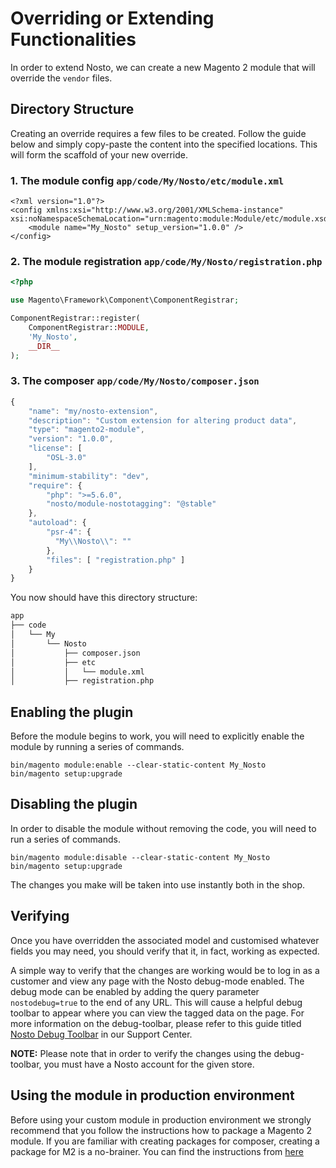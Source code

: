 # Overriding or Extending Functionalities

In order to extend Nosto, we can create a new Magento 2 module that will override the `vendor` files.

## Directory Structure

Creating an override requires a few files to be created. Follow the guide below and simply copy-paste the content into the specified locations. This will form the scaffold of your new override.

### 1. The module config `app/code/My/Nosto/etc/module.xml`

```markup
<?xml version="1.0"?>
<config xmlns:xsi="http://www.w3.org/2001/XMLSchema-instance" xsi:noNamespaceSchemaLocation="urn:magento:module:Module/etc/module.xsd">
    <module name="My_Nosto" setup_version="1.0.0" />
</config>
```

### 2. The module registration `app/code/My/Nosto/registration.php`

```php
<?php

use Magento\Framework\Component\ComponentRegistrar;

ComponentRegistrar::register(
    ComponentRegistrar::MODULE,
    'My_Nosto',
    __DIR__
);
```

### 3. The composer `app/code/My/Nosto/composer.json`

```javascript
{
    "name": "my/nosto-extension",
    "description": "Custom extension for altering product data",
    "type": "magento2-module",
    "version": "1.0.0",
    "license": [
        "OSL-3.0"
    ],
    "minimum-stability": "dev",
    "require": {
        "php": ">=5.6.0",
        "nosto/module-nostotagging": "@stable"
    },
    "autoload": {
        "psr-4": {
          "My\\Nosto\\": ""
        },
        "files": [ "registration.php" ]
    }
}
```

You now should have this directory structure:

```bash
app
├── code
│   └── My
│       └── Nosto
│           ├── composer.json
│           ├── etc
│           │   └── module.xml
│           ├── registration.php
```

## Enabling the plugin

Before the module begins to work, you will need to explicitly enable the module by running a series of commands.

```text
bin/magento module:enable --clear-static-content My_Nosto
bin/magento setup:upgrade
```

## Disabling the plugin

In order to disable the module without removing the code, you will need to run a series of commands.

```text
bin/magento module:disable --clear-static-content My_Nosto
bin/magento setup:upgrade
```

The changes you make will be taken into use instantly both in the shop.

## Verifying

Once you have overridden the associated model and customised whatever fields you may need, you should verify that it, in fact, working as expected.

A simple way to verify that the changes are working would be to log in as a customer and view any page with the Nosto debug-mode enabled. The debug mode can be enabled by adding the query parameter `nostodebug=true` to the end of any URL. This will cause a helpful debug toolbar to appear where you can view the tagged data on the page. For more information on the debug-toolbar, please refer to this guide titled [Nosto Debug Toolbar](https://support.nosto.com/get-started/nosto-debug-toolbar/) in our Support Center.

**NOTE:** Please note that in order to verify the changes using the debug-toolbar, you must have a Nosto account for the given store.

## Using the module in production environment

Before using your custom module in production environment we strongly recommend that you follow the instructions how to package a Magento 2 module. If you are familiar with creating packages for composer, creating a package for M2 is a no-brainer. You can find the instructions from [here](http://devdocs.magento.com/guides/v2.0/extension-dev-guide/package/package_module.html)

